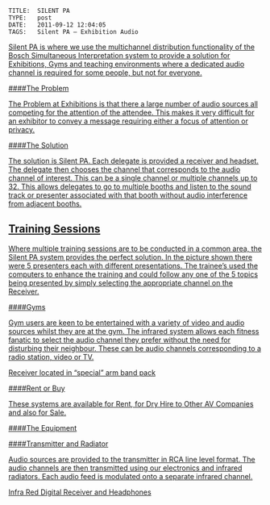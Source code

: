     
    TITLE: 	SILENT PA	
    TYPE: 	post	
    DATE: 	2011-09-12 12:04:05	
    TAGS: 	Silent PA – Exhibition Audio	




<a href="http://congressrental.com.au/wp-content/uploads/2011/09/DCN_NG_APH57.jpg">



Silent PA is where we use the multichannel distribution functionality of the Bosch Simultaneous Interpretation system to provide a solution for Exhibitions, Gyms and teaching environments where a dedicated audio channel is required for some people, but not for everyone.





####The Problem



The Problem at Exhibitions is that there a large number of audio sources all competing for the attention of the attendee. This makes it very difficult for an exhibitor to convey a message requiring either a focus of attention or privacy.




####The Solution



The solution is Silent PA. Each delegate is provided a receiver and headset. The delegate then chooses the channel that corresponds to the audio channel of interest. This can be a single channel or multiple channels up to 32. This allows delegates to go to multiple booths and listen to the sound track or presenter associated with that booth without audio interference from adjacent booths.


## Training Sessions


<a href="http://congressrental.com.au/wp-content/uploads/2011/09/DSC_6024.jpg">



Where multiple training sessions are to be conducted in a common area, the Silent PA system provides the perfect solution. In the picture shown there were 5 presenters each with different presentations. The trainee’s used the computers to enhance the training and could follow any one of the 5 topics being presented by simply selecting the appropriate channel on the Receiver.





####Gyms



<a href="http://congressrental.com.au/wp-content/uploads/2011/09/DSC01599.jpg">



Gym users are keen to be entertained with a variety of video and audio sources whilst they are at the gym. The infrared system allows each fitness fanatic to select the audio channel they prefer without the need for disturbing their neighbour. These can be audio channels corresponding to a radio station, video or TV.



<a href="http://congressrental.com.au/wp-content/uploads/2011/09/DSC01600.jpg">




Receiver located in “special” arm band pack





####Rent or Buy



These systems are available for Rent, for Dry Hire to Other AV Companies and also for Sale.





####The Equipment



<a href="http://congressrental.com.au/wp-content/uploads/2011/09/Integrus_Family01.jpg">





####Transmitter and Radiator



<a href="http://congressrental.com.au/wp-content/uploads/2011/09/Receiver-Receiver3-1_4l_Hc.jpg">



Audio sources are provided to the transmitter in RCA line level format. The audio channels are then transmitted using our electronics and infrared radiators. Each audio feed is modulated onto a separate infrared channel.



<a href="http://congressrental.com.au/wp-content/uploads/2011/09/Headphones-Headphone-4-1_4l_Hg.jpg">



Infra Red Digital Receiver and Headphones



